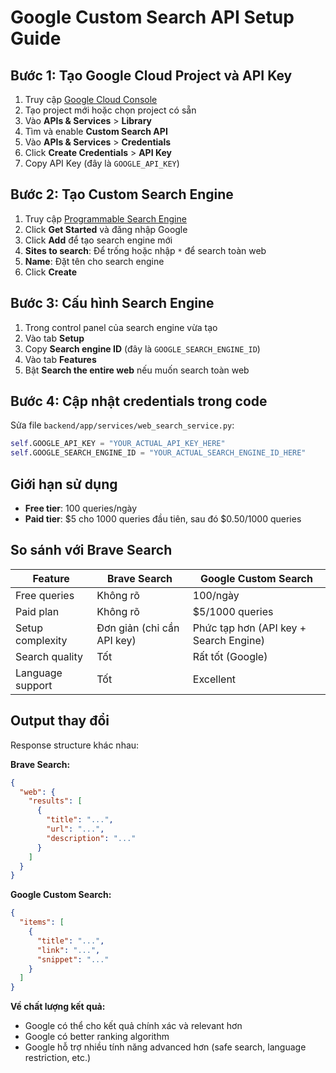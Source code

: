 # Google Custom Search API Setup Guide

## Bước 1: Tạo Google Cloud Project và API Key

1. Truy cập [Google Cloud Console](https://console.cloud.google.com/)
2. Tạo project mới hoặc chọn project có sẵn
3. Vào **APIs & Services** > **Library**
4. Tìm và enable **Custom Search API**
5. Vào **APIs & Services** > **Credentials**
6. Click **Create Credentials** > **API Key**
7. Copy API Key (đây là `GOOGLE_API_KEY`)

## Bước 2: Tạo Custom Search Engine

1. Truy cập [Programmable Search Engine](https://programmablesearchengine.google.com/)
2. Click **Get Started** và đăng nhập Google
3. Click **Add** để tạo search engine mới
4. **Sites to search**: Để trống hoặc nhập `*` để search toàn web
5. **Name**: Đặt tên cho search engine
6. Click **Create**

## Bước 3: Cấu hình Search Engine

1. Trong control panel của search engine vừa tạo
2. Vào tab **Setup**
3. Copy **Search engine ID** (đây là `GOOGLE_SEARCH_ENGINE_ID`)
4. Vào tab **Features**
5. Bật **Search the entire web** nếu muốn search toàn web

## Bước 4: Cập nhật credentials trong code

Sửa file `backend/app/services/web_search_service.py`:

```python
self.GOOGLE_API_KEY = "YOUR_ACTUAL_API_KEY_HERE"
self.GOOGLE_SEARCH_ENGINE_ID = "YOUR_ACTUAL_SEARCH_ENGINE_ID_HERE"
```

## Giới hạn sử dụng

- **Free tier**: 100 queries/ngày
- **Paid tier**: $5 cho 1000 queries đầu tiên, sau đó $0.50/1000 queries

## So sánh với Brave Search

| Feature          | Brave Search               | Google Custom Search                   |
| ---------------- | -------------------------- | -------------------------------------- |
| Free queries     | Không rõ                   | 100/ngày                               |
| Paid plan        | Không rõ                   | $5/1000 queries                        |
| Setup complexity | Đơn giản (chỉ cần API key) | Phức tạp hơn (API key + Search Engine) |
| Search quality   | Tốt                        | Rất tốt (Google)                       |
| Language support | Tốt                        | Excellent                              |

## Output thay đổi

Response structure khác nhau:

**Brave Search:**

```json
{
  "web": {
    "results": [
      {
        "title": "...",
        "url": "...",
        "description": "..."
      }
    ]
  }
}
```

**Google Custom Search:**

```json
{
  "items": [
    {
      "title": "...",
      "link": "...",
      "snippet": "..."
    }
  ]
}
```

**Về chất lượng kết quả:**

- Google có thể cho kết quả chính xác và relevant hơn
- Google có better ranking algorithm
- Google hỗ trợ nhiều tính năng advanced hơn (safe search, language restriction, etc.)
